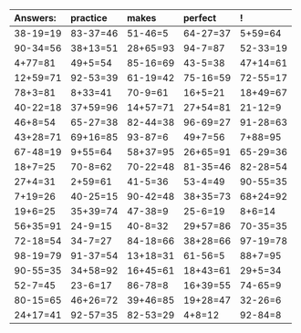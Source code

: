 | Answers: | practice | makes | perfect | ! |
| :--- | :--- | :--- | :--- | :--- |
| 38-19=19 | 83-37=46 | 51-46=5 | 64-27=37 | 5+59=64 | 
| 90-34=56 | 38+13=51 | 28+65=93 | 94-7=87 | 52-33=19 | 
| 4+77=81 | 49+5=54 | 85-16=69 | 43-5=38 | 47+14=61 | 
| 12+59=71 | 92-53=39 | 61-19=42 | 75-16=59 | 72-55=17 | 
| 78+3=81 | 8+33=41 | 70-9=61 | 16+5=21 | 18+49=67 | 
| 40-22=18 | 37+59=96 | 14+57=71 | 27+54=81 | 21-12=9 | 
| 46+8=54 | 65-27=38 | 82-44=38 | 96-69=27 | 91-28=63 | 
| 43+28=71 | 69+16=85 | 93-87=6 | 49+7=56 | 7+88=95 | 
| 67-48=19 | 9+55=64 | 58+37=95 | 26+65=91 | 65-29=36 | 
| 18+7=25 | 70-8=62 | 70-22=48 | 81-35=46 | 82-28=54 | 
| 27+4=31 | 2+59=61 | 41-5=36 | 53-4=49 | 90-55=35 | 
| 7+19=26 | 40-25=15 | 90-42=48 | 38+35=73 | 68+24=92 | 
| 19+6=25 | 35+39=74 | 47-38=9 | 25-6=19 | 8+6=14 | 
| 56+35=91 | 24-9=15 | 40-8=32 | 29+57=86 | 70-35=35 | 
| 72-18=54 | 34-7=27 | 84-18=66 | 38+28=66 | 97-19=78 | 
| 98-19=79 | 91-37=54 | 13+18=31 | 61-56=5 | 88+7=95 | 
| 90-55=35 | 34+58=92 | 16+45=61 | 18+43=61 | 29+5=34 | 
| 52-7=45 | 23-6=17 | 86-78=8 | 16+39=55 | 74-65=9 | 
| 80-15=65 | 46+26=72 | 39+46=85 | 19+28=47 | 32-26=6 | 
| 24+17=41 | 92-57=35 | 82-53=29 | 4+8=12 | 92-84=8 | 
